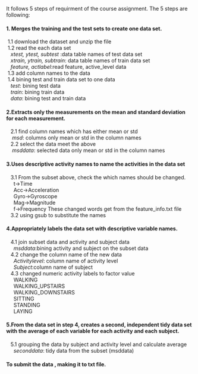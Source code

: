 It follows 5 steps of requirment of the course assignment. 
The 5 steps are following:  
#### 1. Merges the training and the test sets to create one data set.  
&nbsp;1.1 download the dataset and unzip the file  
&nbsp;1.2 read the each data set   
&nbsp;&nbsp;&nbsp;_xtest, ytest, subtest_ :data table names of test data set  
&nbsp;&nbsp;&nbsp;_xtrain, ytrain, subtrain_: data table names of train data set  
&nbsp;&nbsp;&nbsp;_feature, actlabel_:read feature, active_level data  
&nbsp;1.3 add column names to the data  
&nbsp;1.4 bining test and train data set to one data  
&nbsp;&nbsp;&nbsp;_test_: bining test data  
&nbsp;&nbsp;&nbsp;_train_: bining train data  
&nbsp;&nbsp;&nbsp;_data_: bining test and train data

#### 2.Extracts only the measurements on the mean and standard deviation for each measurement.    
&nbsp;&nbsp;&nbsp;2.1 find column names which has either mean or std  
&nbsp;&nbsp;&nbsp;&nbsp;_msd_: columns only mean or std in the column names  
&nbsp;&nbsp;&nbsp;2.2 select the data meet the above  
&nbsp;&nbsp;&nbsp;&nbsp;_msddata_: selected data only mean or std in the column names  

#### 3.Uses descriptive activity names to name the activities in the data set  
&nbsp;&nbsp;&nbsp;3.1 From the subset above, check the which names should be changed.  
&nbsp;&nbsp;&nbsp;&nbsp;&nbsp;t->Time  
&nbsp;&nbsp;&nbsp;&nbsp;&nbsp;Acc->Acceleration  
&nbsp;&nbsp;&nbsp;&nbsp;&nbsp;Gyro->Gyroscope  
&nbsp;&nbsp;&nbsp;&nbsp;&nbsp;Mag->Magnitude  
&nbsp;&nbsp;&nbsp;&nbsp;&nbsp;f->Frequency
These changed words get from the feature_info.txt file  
&nbsp;&nbsp;&nbsp;3.2 using gsub to substitute the names  

#### 4.Appropriately labels the data set with descriptive variable names.  
&nbsp;&nbsp;&nbsp;4.1 join subset data and activity and subject data  
&nbsp;&nbsp;&nbsp;&nbsp;&nbsp;_msddata_:bining activity and subject on the subset data  
&nbsp;&nbsp;&nbsp;4.2 change the column name of the new data  
&nbsp;&nbsp;&nbsp;&nbsp;&nbsp;_Activitylevel_: column name of activity level  
&nbsp;&nbsp;&nbsp;&nbsp;&nbsp;_Subject_:column name of subject  
&nbsp;&nbsp;&nbsp;4.3 changed numeric activity labels to factor value  
&nbsp;&nbsp;&nbsp;&nbsp;&nbsp;WALKING  
&nbsp;&nbsp;&nbsp;&nbsp;&nbsp;WALKING_UPSTAIRS  
&nbsp;&nbsp;&nbsp;&nbsp;&nbsp;WALKING_DOWNSTAIRS  
&nbsp;&nbsp;&nbsp;&nbsp;&nbsp;SITTING  
&nbsp;&nbsp;&nbsp;&nbsp;&nbsp;STANDING  
&nbsp;&nbsp;&nbsp;&nbsp;&nbsp;LAYING

#### 5.From the data set in step 4, creates a second, independent tidy data set with the average of each variable for each activity and each subject.  
&nbsp;&nbsp;&nbsp;5.1 grouping the data by subject and activity level and calculate average  
&nbsp;&nbsp;&nbsp;&nbsp;&nbsp;_seconddata_: tidy data from the subset (msddata)  
#### To submit the data , making it to txt file.
